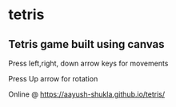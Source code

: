 # tetris

## Tetris game built using canvas

Press left,right, down arrow keys for movements

Press Up arrow for rotation



Online @  https://aayush-shukla.github.io/tetris/
